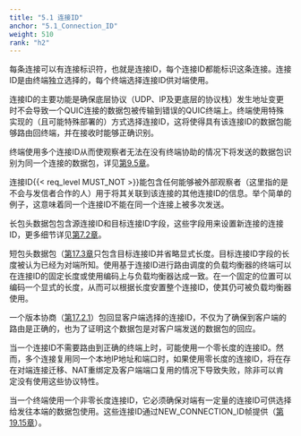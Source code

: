 ```yaml
---
title: "5.1 连接ID"
anchor: "5.1_Connection_ID"
weight: 510
rank: "h2"
---
```


每条连接可以有连接标识符，也就是连接ID，每个连接ID都能标识这条连接。连接ID是由终端独立选择的，每个终端选择连接ID供对端使用。

连接ID的主要功能是确保底层协议（UDP、IP及更底层的协议栈）发生地址变更时不会导致一个QUIC连接的数据包被传输到错误的QUIC终端上。终端使用特殊实现的（且可能特殊部署的）方式选择连接ID，这将使得具有该连接ID的数据包能够路由回终端，并在接收时能够正确识别。

终端使用多个连接ID从而使观察者无法在没有终端协助的情况下将发送的数据包识别为同一个连接的数据包，详见[第9.5章]()。

连接ID{{< req_level MUST_NOT >}}能包含任何能够被外部观察者（这里指的是不会与发信者合作的人）用于将其关联到该连接的其他连接ID的信息。举个简单的例子，这意味着同一个连接ID不能在同一个连接上被多次发送。

长包头数据包包含源连接ID和目标连接ID字段，这些字段用来设置新连接的连接ID，更多细节详见[第7.2章]()。

短包头数据包（[第17.3章]()只包含目标连接ID并省略显式长度。目标连接ID字段的长度被认为已经为对端所知。使用基于连接ID进行路由调度的负载均衡器的终端可以在连接ID的固定长度或使用编码上与负载均衡器达成一致。在一个固定的位置可以编码一个显式的长度，从而可以根据长度安置整个连接ID，使其仍可被负载均衡器使用。

一个版本协商（[第17.2.1](章)）包回显客户端选择的连接ID，不仅为了确保到客户端的路由是正确的，也为了证明这个数据包是对客户端发送的数据包的回应。

当一个连接ID不需要路由到正确的终端上时，可能使用一个零长度的连接ID。然而，多个连接复用同一个本地IP地址和端口时，如果使用零长度的连接ID，将在存在对端连接迁移、NAT重绑定及客户端端口复用的情况下导致失败，除非可以肯定没有使用这些协议特性。

当一个终端使用一个非零长度连接ID，它必须确保对端有一定量的连接ID可供选择给发往本端的数据包使用。这些连接ID通过NEW_CONNECTION_ID帧提供（[第19.15章]()）。